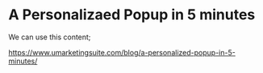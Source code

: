# A Personalizaed Popup in 5 minutes

We can use this content;

https://www.umarketingsuite.com/blog/a-personalized-popup-in-5-minutes/